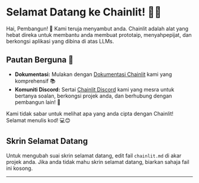 <!--
CO_OP_TRANSLATOR_METADATA:
{
  "original_hash": "c49526c7abc56b0b5f1e835c1739f18e",
  "translation_date": "2025-09-25T03:07:29+00:00",
  "source_file": "Module08/samples/04/chainlit.md",
  "language_code": "ms"
}
-->
# Selamat Datang ke Chainlit! 🚀🤖

Hai, Pembangun! 👋 Kami teruja menyambut anda. Chainlit adalah alat yang hebat direka untuk membantu anda membuat prototaip, menyahpepijat, dan berkongsi aplikasi yang dibina di atas LLMs.

## Pautan Berguna 🔗

- **Dokumentasi:** Mulakan dengan [Dokumentasi Chainlit](https://docs.chainlit.io) kami yang komprehensif 📚
- **Komuniti Discord:** Sertai [Chainlit Discord](https://discord.gg/k73SQ3FyUh) kami yang mesra untuk bertanya soalan, berkongsi projek anda, dan berhubung dengan pembangun lain! 💬

Kami tidak sabar untuk melihat apa yang anda cipta dengan Chainlit! Selamat menulis kod! 💻😊

## Skrin Selamat Datang

Untuk mengubah suai skrin selamat datang, edit fail `chainlit.md` di akar projek anda. Jika anda tidak mahu skrin selamat datang, biarkan sahaja fail ini kosong.

---

